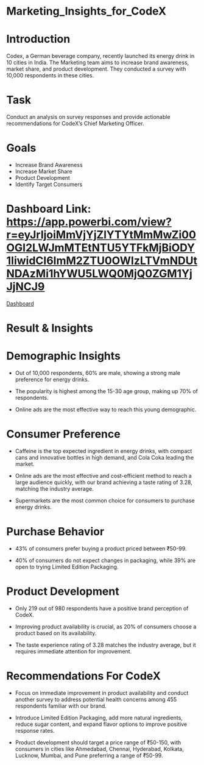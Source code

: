 # Marketing_Insights_for_CodeX
# Introduction
Codex, a German beverage company, recently launched its energy drink in 10 cities in India. The Marketing team aims to increase brand awareness, market share, and product development. They conducted a survey with 10,000 respondents in these cities.
# Task
Conduct an analysis on survey responses and provide actionable recommendations for CodeX’s Chief Marketing Officer.
# Goals
* Increase Brand Awareness
* Increase Market Share
* Product Development
* Identify Target Consumers
# Dashboard Link: https://app.powerbi.com/view?r=eyJrIjoiMmVjYjZlYTYtMmMwZi00OGI2LWJmMTEtNTU5YTFkMjBiODY1IiwidCI6ImM2ZTU0OWIzLTVmNDUtNDAzMi1hYWU5LWQ0MjQ0ZGM1YjJjNCJ9
<a href="Food_Beverage_industry_Dashboard.pdf">Dashboard</a>

# Result & Insights
# Demographic Insights
* Out of 10,000 respondents, 60% are male, showing a strong male preference for energy drinks.

* The popularity is highest among the 15-30 age group, making up 70% of respondents.

* Online ads are the most effective way to reach this young demographic.

# Consumer Preference
* Caffeine is the top expected ingredient in energy drinks, with compact cans and innovative bottles in high demand, and Cola Coka leading the market.
  
* Online ads are the most effective and cost-efficient method to reach a large audience quickly, with our brand achieving a taste rating of 3.28, matching the industry average.

* Supermarkets are the most common choice for consumers to purchase energy drinks.
# Purchase Behavior
* 43% of consumers prefer buying a product priced between ₹50-99.

* 40% of consumers do not expect changes in packaging, while 39% are open to trying Limited Edition Packaging.
# Product Development
* Only 219 out of 980 respondents have a positive brand perception of CodeX.

* Improving product availability is crucial, as 20% of consumers choose a product based on its availability.

* The taste experience rating of 3.28 matches the industry average, but it requires immediate attention for improvement.
# Recommendations For CodeX
* Focus on immediate improvement in product availability and conduct another survey to address potential health concerns among 455 respondents familiar with our brand.

* Introduce Limited Edition Packaging, add more natural ingredients, reduce sugar content, and expand flavor options to improve positive response rates.

* Product development should target a price range of ₹50-150, with consumers in cities like Ahmedabad, Chennai, Hyderabad, Kolkata, Lucknow, Mumbai, and Pune preferring a range of ₹50-99.
